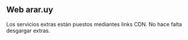 ## Web arar.uy
Los servicios extras están puestos mediantes links CDN. No hace falta desgargar extras.